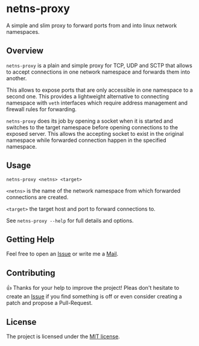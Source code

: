 # netns-proxy

A simple and slim proxy to forward ports from and into linux network
namespaces.


## Overview

`netns-proxy` is a plain and simple proxy for TCP, UDP and SCTP that allows to
accept connections in one network namespace and forwards them into another.

This allows to expose ports that are only accessible in one namespace to a
second one. This provides a lightweight alternative to connecting namespace with
`veth` interfaces which require address management and firewall rules for
forwarding.

`netns-proxy` does its job by opening a socket when it is started and switches
to the target namespace before opening connections to the exposed server. This
allows the accepting socket to exist in the original namespace while forwarded
connection happen in the specified namespace.


## Usage

```
netns-proxy <netns> <target>
```

`<netns>` is the name of the network namespace from which forwarded connections
are created.

`<target>` the target host and port to forward connections to.

See `netns-proxy --help` for full details and options.


## Getting Help

Feel free to open an [Issue](https://github.com/fooker/netns-proxy/issues) or
write me a [Mail](mailto:fooker@lab.sh).


## Contributing

:+1: Thanks for your help to improve the project! Pleas don't hesitate to
create an [Issue](https://github.com/fooker/netns-proxy/issues) if you find
something is off or even consider creating a patch and propose a Pull-Request.


## License

The project is licensed under the [MIT license](./LICENSE).
